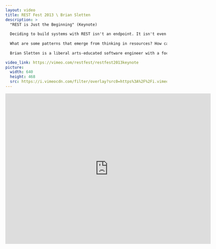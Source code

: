 ```yaml
---
layout: video
title: REST Fest 2013 \ Brian Sletten
description: >
  "REST is Just the Beginning" (Keynote)
  
  Deciding to build systems with REST isn't an endpoint. It isn't even really a goal. It is means to an end and a doorway to resource-oriented thinking. Hypermedia and Uniform Interfaces give us loosely-coupled and predictable systems but push the complexity of data integration to the client. The economic cost of integrating multiple sources remains high. Thin resource abstractions end at the HTTP boundary.
  
  What are some patterns that emerge from thinking in resources? How can we reduce the economic cost of integration? What would a resource-oriented computing environment look like? This talk will be a quick journey through some next level thinking about REST, the Semantic Web, Linked Data and a resource-oriented software platform.
  
  Brian Sletten is a liberal arts-educated software engineer with a focus on forward-leaning technologies. His experience has spanned many industries including retail, banking, online games, defense, finance, hospitality and health care. He has a B.S. in Computer Science from the College of William and Mary and lives in Auburn, CA. He focuses on web architecture, resource-oriented computing, social networking, the Semantic Web, data science, 3D graphics, visualization, scalable systems, security consulting and other technologies of the late 20th and early 21st Centuries. He is also a rabid reader, devoted foodie and has excellent taste in music. If pressed, he might tell you about his International Pop Recording career.

video_link: https://vimeo.com/restfest/restfest2013keynote
picture:
  width: 640
  height: 468
  src: https://i.vimeocdn.com/filter/overlay?src0=https%3A%2F%2Fi.vimeocdn.com%2Fvideo%2F457638231_640x468.jpg&src1=http%3A%2F%2Ff.vimeocdn.com%2Fp%2Fimages%2Fcrawler_play.png
---
```

<iframe src="https://player.vimeo.com/video/81396582?title=0&byline=0&portrait=0&badge=0&autopause=0&player_id=0" width="640" height="468" frameborder="0" title="REST Fest 2013 \ Brian Sletten" webkitallowfullscreen mozallowfullscreen allowfullscreen></iframe>